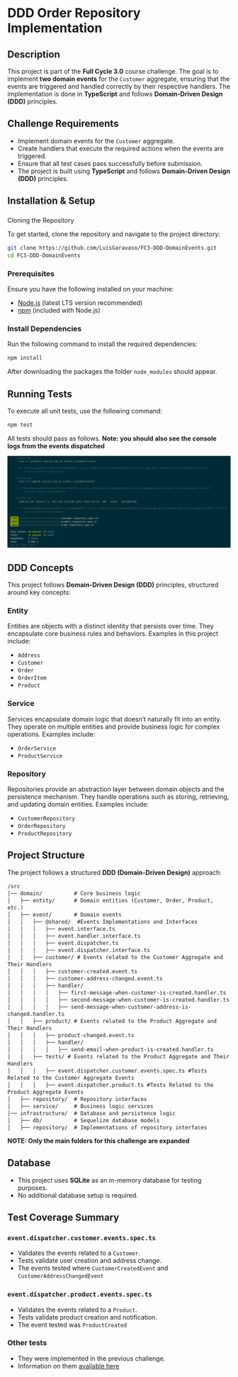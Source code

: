 # DDD Order Repository Implementation

## Description
This project is part of the **Full Cycle 3.0** course challenge. The goal is to implement **two domain events** for the `Customer` aggregate, ensuring that the events are triggered and handled correctly by their respective handlers. The implementation is done in **TypeScript** and follows **Domain-Driven Design (DDD)** principles. 

## Challenge Requirements
- Implement domain events for the `Customer` aggregate.
- Create handlers that execute the required actions when the events are triggered.
- Ensure that all test cases pass successfully before submission.
- The project is built using **TypeScript** and follows **Domain-Driven Design (DDD)** principles.

## Installation & Setup

###
Cloning the Repository

To get started, clone the repository and navigate to the project directory:
```sh
git clone https://github.com/LuisGaravaso/FC3-DDD-DomainEvents.git
cd FC3-DDD-DomainEvents
```

### Prerequisites
Ensure you have the following installed on your machine:
- [Node.js](https://nodejs.org/en/download) (latest LTS version recommended)
- [npm](https://www.npmjs.com/) (included with Node.js)

### Install Dependencies
Run the following command to install the required dependencies:
```sh
npm install
```
After downloading the packages the folder `node_modules` should appear.

## Running Tests
To execute all unit tests, use the following command:
```sh
npm test
```
All tests should pass as follows.
**Note: you should also see the console logs from the events dispatched**

<img src="./readme/TestPass.png" width="800px">

## DDD Concepts
This project follows **Domain-Driven Design (DDD)** principles, structured around key concepts:

### Entity
Entities are objects with a distinct identity that persists over time. They encapsulate core business rules and behaviors. Examples in this project include:
- `Address`
- `Customer`
- `Order`
- `OrderItem` 
- `Product`

### Service
Services encapsulate domain logic that doesn’t naturally fit into an entity. They operate on multiple entities and provide business logic for complex operations. Examples include:
- `OrderService`
- `ProductService`

### Repository
Repositories provide an abstraction layer between domain objects and the persistence mechanism. They handle operations such as storing, retrieving, and updating domain entities. Examples include:
- `CustomerRepository`
- `OrderRepository`
- `ProductRepository`


## Project Structure
The project follows a structured **DDD (Domain-Driven Design)** approach:
```
/src
│── domain/          # Core business logic
│   ├── entity/      # Domain entities (Customer, Order, Product, etc.)
│   ├── event/       # Domain events
│   │   ├── @shared/  #Events Implementations and Interfaces
│   │   │   ├── event.interface.ts
│   │   │   ├── event.handler.interface.ts
│   │   │   ├── event.dispatcher.ts
│   │   │   ├── event.dispatcher.interface.ts
│   │   ├── customer/ # Events related to the Customer Aggregate and Their Handlers
│   │   │   ├── customer-created.event.ts 
│   │   │   ├── customer-address-changed.event.ts
│   │   │   ├── handler/
│   │   │   │   ├── first-message-when-customer-is-created.handler.ts
│   │   │   │   ├── second-message-when-customer-is-created.handler.ts
│   │   │   │   ├── send-message-when-customer-address-is-changed.handler.ts
│   │   ├── product/ # Events related to the Product Aggregate and Their Handlers
│   │   │   ├── product-changed.event.ts
│   │   │   ├── handler/
│   │   │   │   ├── send-email-when-product-is-created.handler.ts
│   │   ├── tests/ # Events related to the Product Aggregate and Their Handlers
│   │   │   ├── event.dispatcher.customer.events.spec.ts #Tests Related to the Customer Aggregate Events
│   │   │   ├── event.dispatcher.product.ts #Tests Related to the Product Aggregate Events
│   ├── repository/  # Repository interfaces
│   ├── service/     # Business logic services
│── infrastructure/  # Database and persistence logic
│   ├── db/          # Sequelize database models
│   ├── repository/  # Implementations of repository interfaces
```
**NOTE: Only the main folders for this challenge are expanded**

## Database
- This project uses **SQLite** as an in-memory database for testing purposes.
- No additional database setup is required.

## Test Coverage Summary
### `event.dispatcher.customer.events.spec.ts`
- Validates the events related to a `Customer`.
- Tests validate user creation and address change.
- The events tested where `CustomerCreatedEvent` and `CustomerAddressChangedEvent`

### `event.dispatcher.product.events.spec.ts`
- Validates the events related to a `Product`.
- Tests validate product creation and notification.
- The event tested was `ProductCreated`

### Other tests
- They were implemented in the previous challenge.
- Information on them [available here](https://github.com/LuisGaravaso/desafios-fullcycle/tree/main/FC3-DDD-OrderRepository)

